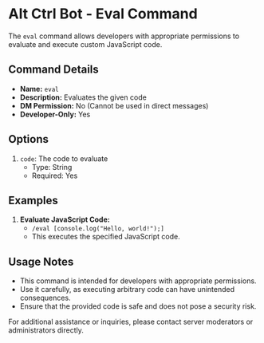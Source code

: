 # Alt Ctrl Bot - Eval Command

The `eval` command allows developers with appropriate permissions to evaluate and execute custom JavaScript code.

## Command Details

-   **Name:** `eval`
-   **Description:** Evaluates the given code
-   **DM Permission:** No (Cannot be used in direct messages)
-   **Developer-Only:** Yes

## Options

1. `code`: The code to evaluate
    - Type: String
    - Required: Yes

## Examples

1. **Evaluate JavaScript Code:**
    - `/eval [console.log("Hello, world!");]`
    - This executes the specified JavaScript code.

## Usage Notes

-   This command is intended for developers with appropriate permissions.
-   Use it carefully, as executing arbitrary code can have unintended consequences.
-   Ensure that the provided code is safe and does not pose a security risk.

For additional assistance or inquiries, please contact server moderators or administrators directly.
